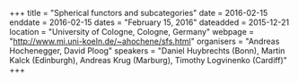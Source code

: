 +++
title = "Spherical functors and subcategories"
date = 2016-02-15
enddate = 2016-02-15
dates = "February 15, 2016"
dateadded = 2015-12-21
location = "University of Cologne, Cologne, Germany"
webpage = "http://www.mi.uni-koeln.de/~ahochene/sfs.html"
organisers = "Andreas Hochenegger, David Ploog"
speakers = "Daniel Huybrechts (Bonn), Martin Kalck (Edinburgh), Andreas Krug (Marburg), Timothy Logvinenko (Cardiff)"
+++
